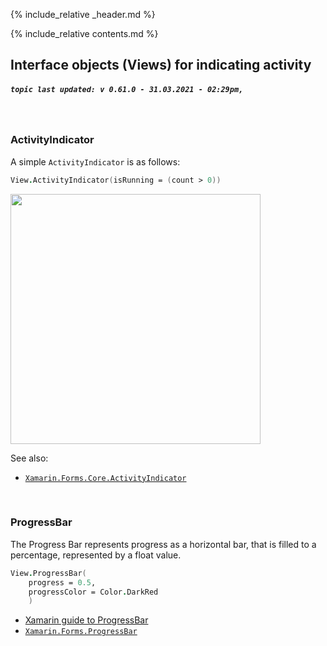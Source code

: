 {% include_relative _header.md %}

{% include_relative contents.md %}

Interface objects (Views) for indicating activity
------
##### `topic last updated: v 0.61.0 - 31.03.2021 - 02:29pm,`
<br /> 

### ActivityIndicator
A simple `ActivityIndicator` is as follows:

```fsharp
View.ActivityIndicator(isRunning = (count > 0))
```

<img src="https://user-images.githubusercontent.com/52166903/60177355-9c424c00-9810-11e9-8275-bd8c2ebcf3c8.png" width="400">

See also:

* [`Xamarin.Forms.Core.ActivityIndicator`](https://docs.microsoft.com/en-us/dotnet/api/Xamarin.Forms.ActivityIndicator)

<br /> 

### ProgressBar

 The Progress Bar represents progress as a horizontal bar, that is filled to a percentage, represented by a float value.

```fsharp 
View.ProgressBar(
    progress = 0.5,
    progressColor = Color.DarkRed
    )
```

* [Xamarin guide to ProgressBar](https://docs.microsoft.com/en-us/xamarin/xamarin-forms/user-interface/progressbar)
* [`Xamarin.Forms.ProgressBar`](https://docs.microsoft.com/en-us/dotnet/api/Xamarin.Forms.ProgressBar?view=xamarin-forms)
